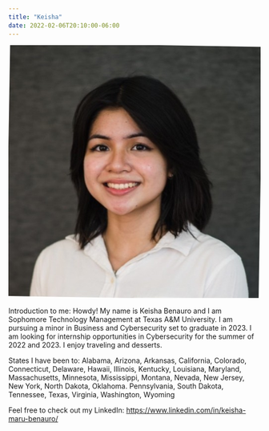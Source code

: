 ```yaml
---
title: "Keisha"
date: 2022-02-06T20:10:00-06:00
---
```

![Picture of Keisha](keishaimg.png)

Introduction to me: Howdy! My name is Keisha Benauro and I am Sophomore Technology Management at Texas A&M University. I am pursuing a minor in Business and Cybersecurity set to graduate in 2023. I am looking for internship opportunities in Cybersecurity for the summer of 2022 and 2023. I enjoy traveling and desserts.

States I have been to: Alabama, Arizona, Arkansas, California, Colorado, Connecticut, Delaware, Hawaii, Illinois, Kentucky, Louisiana, Maryland, Massachusetts, Minnesota, Mississippi, Montana, Nevada, New Jersey, New York, North Dakota, Oklahoma. Pennsylvania, South Dakota, Tennessee, Texas, Virginia, Washington, Wyoming


Feel free to check out my LinkedIn: https://www.linkedin.com/in/keisha-maru-benauro/

